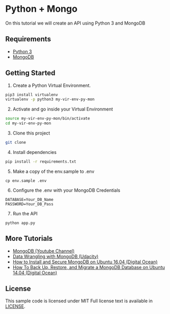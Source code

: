 # Python + Mongo

On this tutorial we will create an API using Python 3 and MongoDB

## Requirements

* [Python 3][python3_download]
* [MongoDB][mongodb_download]

## Getting Started

1. Create a Python Virtual Environment.

```bash
pip3 install virtualenv
virtualenv -p python3 my-vir-env-py-mon
```

2. Activate and go inside your Virtual Environment

```bash
source my-vir-env-py-mon/bin/activate
cd my-vir-env-py-mon
```

3. Clone this project

```bash
git clone 
```

4. Install dependencies

```bash
pip install -r requirements.txt
``` 

5. Make a copy of the env.sample to .env

```
cp env.sample .env
```

6. Configure the .env with your MongoDB Credentials


```
DATABASE=Your_DB_Name
PASSWORD=Your_DB_Pass
```


7. Run the API

```
python app.py
```

## More Tutorials

* [MongoDB (Youtube Channel)](https://www.youtube.com/user/MongoDB)
* [Data Wrangling with MongoDB (Udacity)](https://www.udacity.com/course/data-wrangling-with-mongodb--ud032)
* [How to Install and Secure MongoDB on Ubuntu 16.04 (Digital Ocean)](https://www.digitalocean.com/community/tutorials/how-to-install-and-secure-mongodb-on-ubuntu-16-04)
* [How To Back Up, Restore, and Migrate a MongoDB Database on Ubuntu 14.04 (Digital Ocean)](https://www.digitalocean.com/community/tutorials/how-to-back-up-restore-and-migrate-a-mongodb-database-on-ubuntu-14-04)

## License

This sample code is licensed under MIT
Full license text is available in [LICENSE](LICENSE).

[python3_download]:(https://www.python.org/downloads/)
[mongodb_download]:(https://www.mongodb.com/)





